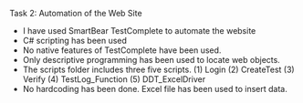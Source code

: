 Task 2: Automation of the Web Site
- I have used SmartBear TestComplete to automate the website
- C# scripting has been used
- No native features of TestComplete have been used.
- Only descriptive programming has been used to locate web objects.
- The scripts folder includes three five scripts. (1) Login (2) CreateTest (3) Verify (4) TestLog_Function (5) DDT_ExcelDriver
- No hardcoding has been done. Excel file has been used to insert data.

